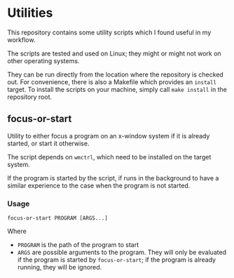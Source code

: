 # Utilities

This repository contains some utility scripts which I found useful in my workflow.

The scripts are tested and used on Linux; they might or might not work on other operating systems.

They can be run directly from the location where the repository is checked out. For convenience, there is also a
Makefile which provides an `install` target.
To install the scripts on your machine, simply call `make install` in the repository root.

## focus-or-start
Utility to either focus a program on an x-window system if it is already started, or start it otherwise.

The script depends on `wmctrl`, which need to be installed on the target system.

If the program is started by the script, if runs in the background to have a similar experience to the case when the
program is not started.

### Usage
    focus-or-start PROGRAM [ARGS...]
Where
* `PROGRAM` is the path of the program to start
* `ARGS` are possible arguments to the program. They will only be evaluated if the program is started by
  `focus-or-start`; if the program is already running, they will be ignored.
